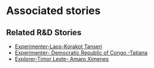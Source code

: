 # Associated stories

<!-- !!DO NOT REMOVE!! start autogenerated hyperlinks -->
## Related R&D Stories
- [Experimenter\-Laos\-Korakot Tanseri](/RnD-Archive/stories/?doc=Experimenters_LAO)
- [Experimenter\- Democratic Republic of Congo \-Tatiana](/RnD-Archive/stories/?doc=Experimenters_COD)
- [Explorer\-Timor Leste\- Amaro Ximenes](/RnD-Archive/stories/?doc=Explorers_TLS)
<!-- !!DO NOT REMOVE!! end autogenerated hyperlinks -->